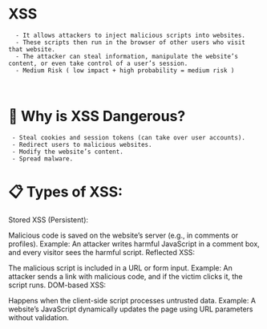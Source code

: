 # XSS

```
  - It allows attackers to inject malicious scripts into websites.
  - These scripts then run in the browser of other users who visit that website.
  - The attacker can steal information, manipulate the website’s content, or even take control of a user’s session.
  - Medium Risk ( low impact + high probability = medium risk )



```

# 🎯 Why is XSS Dangerous?
```
 - Steal cookies and session tokens (can take over user accounts).
 - Redirect users to malicious websites.
 - Modify the website’s content.
 - Spread malware.
```


# 📋 Types of XSS:

Stored XSS (Persistent):

Malicious code is saved on the website’s server (e.g., in comments or profiles).
Example: An attacker writes harmful JavaScript in a comment box, and every visitor sees the harmful script.
Reflected XSS:

The malicious script is included in a URL or form input.
Example: An attacker sends a link with malicious code, and if the victim clicks it, the script runs.
DOM-based XSS:

Happens when the client-side script processes untrusted data.
Example: A website’s JavaScript dynamically updates the page using URL parameters without validation.